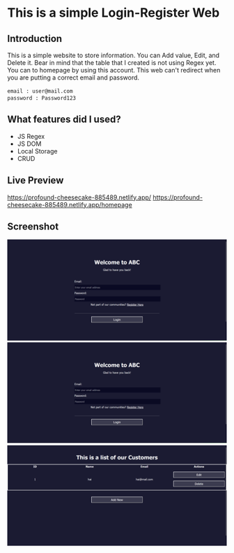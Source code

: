 # This is a simple Login-Register Web

## Introduction

This is a simple website to store information. You can Add value, Edit, and Delete it. Bear in mind that the table that I created is not using Regex yet. You can to homepage by using this account. This web can't redirect when you are putting a correct email and password.
```
email : user@mail.com
password : Password123
```

## What features did I used?

- JS Regex
- JS DOM
- Local Storage
- CRUD

## Live Preview

https://profound-cheesecake-885489.netlify.app/
https://profound-cheesecake-885489.netlify.app/homepage

## Screenshot

![login](/assets/login.png)
![register](/assets/register.png)
![crud](./assets/homepage.png)

